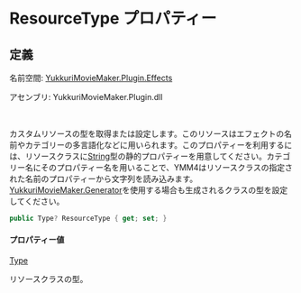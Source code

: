 # ResourceType プロパティー

## 定義

名前空間: [YukkuriMovieMaker.Plugin.Effects](../..)

アセンブリ: YukkuriMovieMaker.Plugin.dll

<br/>

カスタムリソースの型を取得または設定します。このリソースはエフェクトの名前やカテゴリーの多言語化などに用いられます。このプロパティーを利用するには、リソースクラスに[String](https://learn.microsoft.com/ja-jp/dotnet/api/system.string)型の静的プロパティーを用意してください。カテゴリー名にそのプロパティー名を用いることで、YMM4はリソースクラスの指定された名前のプロパティーから文字列を読み込みます。[YukkuriMovieMaker.Generator](https://github.com/manju-summoner/YukkuriMovieMaker.Generator)を使用する場合も生成されるクラスの型を設定してください。

```csharp
public Type? ResourceType { get; set; }
```

#### プロパティー値
[Type](https://learn.microsoft.com/ja-jp/dotnet/api/system.type)

リソースクラスの型。